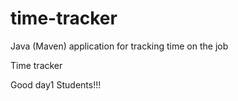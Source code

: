 # time-tracker
Java (Maven) application for tracking time on the job

Time tracker

Good day1 Students!!!
